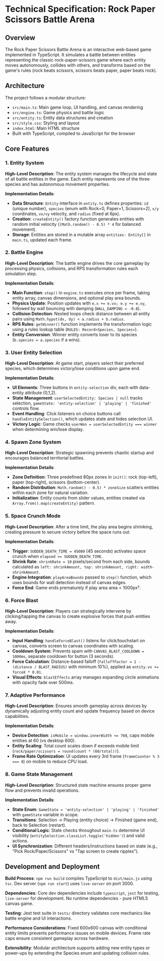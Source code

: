 # Technical Specification: Rock Paper Scissors Battle Arena

## Overview

The Rock Paper Scissors Battle Arena is an interactive web-based game implemented in TypeScript. It simulates a battle between entities representing the classic rock-paper-scissors game where each entity moves autonomously, collides with others, and transforms based on the game's rules (rock beats scissors, scissors beats paper, paper beats rock).

## Architecture

The project follows a modular structure:
- `src/main.ts`: Main game loop, UI handling, and canvas rendering
- `src/engine.ts`: Game physics and battle logic
- `src/entity.ts`: Entity data structures and creation
- `src/style.css`: Styling and layout
- `index.html`: Main HTML structure
- Built with TypeScript, compiled to JavaScript for the browser

## Core Features

### 1. Entity System

**High-Level Description**: The entity system manages the lifecycle and state of all battle entities in the game. Each entity represents one of the three species and has autonomous movement properties.

**Implementation Details**:
- **Data Structure**: `Entity` interface in `entity.ts` defines properties: `id` (unique number), `species` (enum with Rock=0, Paper=1, Scissors=2), `x/y` coordinates, `vx/vy` velocity, and `radius` (fixed at 6px).
- **Creation**: `createEntity()` factory function generates entities with random initial velocity (`(Math.random() - 0.5) * 4` for balanced movement).
- **Storage**: Entities are stored in a mutable array `entities: Entity[]` in `main.ts`, updated each frame.

### 2. Battle Engine

**High-Level Description**: The battle engine drives the core gameplay by processing physics, collisions, and RPS transformation rules each simulation step.

**Implementation Details**:
- **Main Function**: `step()` in `engine.ts` executes once per frame, taking entity array, canvas dimensions, and optional play area bounds.
- **Physics Update**: Position updates with `e.x += e.vx; e.y += e.vy`, followed by wall bouncing with damping (`WALL_DAMPING = -0.8`).
- **Collision Detection**: Nested loops check distance between all entity pairs using `Math.hypot(dx, dy) < a.radius + b.radius`.
- **RPS Rules**: `getWinner()` function implements the transformation logic using a rules lookup table (`RULES: Record<Species, Species>`).
- **Entity Conversion**: Winner entity converts loser to its species (`b.species = a.species` if a wins).

### 3. User Entity Selection

**High-Level Description**: At game start, players select their preferred species, which determines victory/lose conditions upon game end.

**Implementation Details**:
- **UI Elements**: Three buttons in `entity-selection` div, each with data-entity attribute (0,1,2).
- **State Management**: `userSelectedEntity: Species | null` tracks selection, `gameState: 'entity-selection' | 'playing' | 'finished'` controls flow.
- **Event Handling**: Click listeners on choice buttons call `handleEntitySelection()`, which updates state and hides selection UI.
- **Victory Logic**: Game checks `userWon = userSelectedEntity === winner` when determining win/lose display.

### 4. Spawn Zone System

**High-Level Description**: Strategic spawning prevents chaotic startup and encourages balanced territorial battles.

**Implementation Details**:
- **Zone Definition**: Three predefined 80px zones in `init()`: rock (top-left), paper (top-right), scissors (bottom-center).
- **Random Distribution**: `Math.random() - 0.5) * zoneSize` scatters entities within each zone for natural variation.
- **Initialization**: Entity counts from slider values, entities created via `Array.from().map(createEntity)` pattern.

### 5. Space Crunch Mode

**High-Level Description**: After a time limit, the play area begins shrinking, creating pressure to secure victory before the space runs out.

**Implementation Details**:
- **Trigger**: `SUDDEN_DEATH_TIME = 45000` (45 seconds) activates space crunch when `elapsed >= SUDDEN_DEATH_TIME`.
- **Shrink Rate**: `shrinkRate = 10` pixels/second from each side, bounds calculated as `left: shrinkAmount, top: shrinkAmount, right: width-shrinkAmount`.
- **Engine Integration**: `playAreaBounds` passed to `step()` function, which uses bounds for wall detection instead of canvas edges.
- **Force End**: Game ends prematurely if play area area < 1000px².

### 6. Force Blast

**High-Level Description**: Players can strategically intervene by clicking/tapping the canvas to create explosive forces that push entities away.

**Implementation Details**:
- **Input Handling**: `handleForceBlast()` listens for click/touchstart on canvas, converts screen to canvas coordinates with scaling.
- **Cooldown System**: Prevents spam with `CANVAS_BLAST_COOLDOWN = 1000ms`, separate cooldown for button (3 seconds).
- **Force Calculation**: Distance-based falloff (`falloffFactor = 1 - (distance / BLAST_RADIUS)` with minimum 10%), applied as `entity.vx += forceX * 0.01`.
- **Visual Effects**: `blastEffects` array manages expanding circle animations with opacity fade over 500ms.

### 7. Adaptive Performance

**High-Level Description**: Ensures smooth gameplay across devices by dynamically adjusting entity count and update frequency based on device capabilities.

**Implementation Details**:
- **Device Detection**: `isMobile = window.innerWidth <= 768`, caps mobile entities at 60 (vs desktop 600).
- **Entity Scaling**: Total count scales down if exceeds mobile limit (`rock/paper/scissors = round(count * (60/total))`).
- **Frame Rate Optimization**: UI updates every 3rd frame (`frameCounter % 3 === 0`) on mobile to reduce CPU load.

### 8. Game State Management

**High-Level Description**: Structured state machine ensures proper game flow and prevents invalid operations.

**Implementation Details**:
- **State Enum**: `GameState = 'entity-selection' | 'playing' | 'finished'` with `gameState` variable in scope.
- **Transitions**: Selection → Playing (entity choice) → Finished (game end), back to Selection (restart).
- **Conditional Logic**: State checks throughout `main.ts` determine UI visibility (`entitySelection.classList.toggle('hidden')`) and valid actions.
- **UI Synchronization**: Different headers/instructions based on state (e.g., "Pick Rock/Paper/Scissors" vs "Tap screen to create ripples").

## Development and Deployment

**Build Process**: `npm run build` compiles TypeScript to `dist/main.js` using `tsc`. Dev server (`npm run start`) uses `live-server` on port 3000.

**Dependencies**: Core dev dependencies include `typescript`, `jest` for testing, `live-server` for development. No runtime dependencies - pure HTML5 canvas game.

**Testing**: Jest test suite in `tests/` directory validates core mechanics like battle engine and UI interactions.

**Performance Considerations**: Fixed 600x600 canvas with conditional entity limits prevents performance issues on mobile devices. Frame rate caps ensure consistent gameplay across hardware.

**Extensibility**: Modular architecture supports adding new entity types or power-ups by extending the Species enum and updating collision rules.
